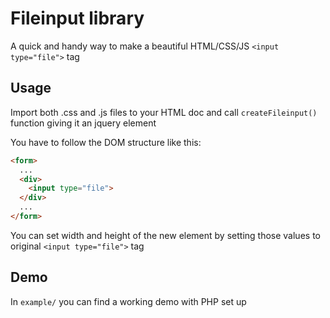 # Fileinput library
A quick and handy way to make a beautiful HTML/CSS/JS `<input type="file">` tag 

## Usage
Import both .css and .js files to your HTML doc and call `createFileinput()` function giving it an jquery element

You have to follow the DOM structure like this:
```html
<form>
  ...
  <div>
    <input type="file">
  </div>
  ...
</form>
```

You can set width and height of the new element by setting those values to original `<input type="file">` tag 

## Demo
In `example/` you can find a working demo with PHP set up

